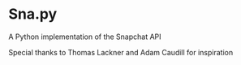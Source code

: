 Sna.py
======

A Python implementation of the Snapchat API

Special thanks to Thomas Lackner and Adam Caudill for inspiration
